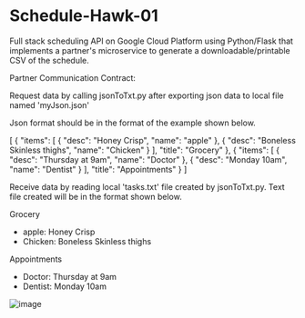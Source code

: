 # Schedule-Hawk-01
Full stack scheduling API on Google Cloud Platform using Python/Flask that implements a partner's microservice to generate a downloadable/printable 
CSV of the schedule.

Partner Communication Contract:

Request data by calling jsonToTxt.py after exporting json data to local file named 'myJson.json'

Json format should be in the format of the example shown below.

[
    {
        "items": [
            {
                "desc": "Honey Crisp",
                "name": "apple"
            },
            {
                "desc": "Boneless Skinless thighs",
                "name": "Chicken"
            }
        ],
        "title": "Grocery"
    },
    {
        "items": [
            {
                "desc": "Thursday at 9am",
                "name": "Doctor"
            },
            {
                "desc": "Monday 10am",
                "name": "Dentist"
            }
        ],
        "title": "Appointments"
    }
]

Receive data by reading local 'tasks.txt' file created by jsonToTxt.py.
Text file created will be in the format shown below.

Grocery 
- apple: Honey Crisp 
- Chicken: Boneless Skinless thighs 

Appointments 
- Doctor: Thursday at 9am 
- Dentist: Monday 10am 



![image](https://user-images.githubusercontent.com/59400213/180667332-f6654a71-b9b4-44db-abfe-63e75131147d.png)


